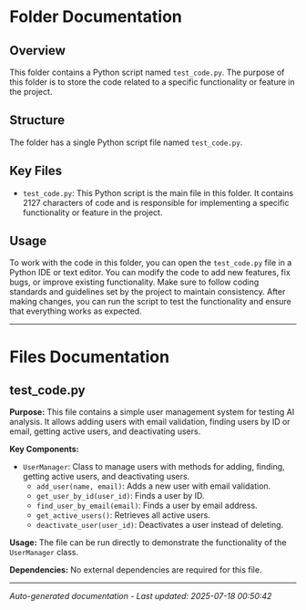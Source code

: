 # Folder Documentation

## Overview
This folder contains a Python script named `test_code.py`. The purpose of this folder is to store the code related to a specific functionality or feature in the project.

## Structure
The folder has a single Python script file named `test_code.py`.

## Key Files
- `test_code.py`: This Python script is the main file in this folder. It contains 2127 characters of code and is responsible for implementing a specific functionality or feature in the project.

## Usage
To work with the code in this folder, you can open the `test_code.py` file in a Python IDE or text editor. You can modify the code to add new features, fix bugs, or improve existing functionality. Make sure to follow coding standards and guidelines set by the project to maintain consistency. After making changes, you can run the script to test the functionality and ensure that everything works as expected.

---

# Files Documentation

## test_code.py

**Purpose:** This file contains a simple user management system for testing AI analysis. It allows adding users with email validation, finding users by ID or email, getting active users, and deactivating users.

**Key Components:**
- `UserManager`: Class to manage users with methods for adding, finding, getting active users, and deactivating users.
  - `add_user(name, email)`: Adds a new user with email validation.
  - `get_user_by_id(user_id)`: Finds a user by ID.
  - `find_user_by_email(email)`: Finds a user by email address.
  - `get_active_users()`: Retrieves all active users.
  - `deactivate_user(user_id)`: Deactivates a user instead of deleting.

**Usage:** The file can be run directly to demonstrate the functionality of the `UserManager` class.

**Dependencies:** No external dependencies are required for this file.

---
*Auto-generated documentation - Last updated: 2025-07-18 00:50:42*
